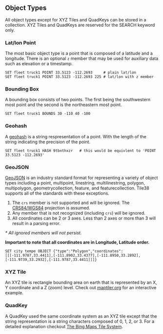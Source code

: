 <!--
layout:  index.html
title:   Object Types - Tile38
class:   topic
-->

Object Types
---

All object types except for XYZ Tiles and QuadKeys can be stored in a collection. XYZ Tiles and QuadKeys are reserved for the SEARCH keyword only.

<a name="latlon-point"></a>
### Lat/lon Point
The most basic object type is a point that is composed of a latitude and a longitude. There is an optional `z` member that may be used for auxiliary data such as elevation or a timestamp.

```tile38
SET fleet truck1 POINT 33.5123 -112.2693     # plain lat/lon
SET fleet truck1 POINT 33.5123 -112.2693 225 # lat/lon with z member
```

<a name="bounding-box"></a>
### Bounding Box
A bounding box consists of two points. The first being the southwestern most point and the second is the northeastern most point.

```tile38
SET fleet truck1 BOUNDS 30 -110 40 -100
```

<a name="geohash"></a>
### Geohash
A [geohash](https://en.wikipedia.org/wiki/Geohash) is a string respresentation of a point. With the length of the string indicating the precision of the point. 

```tile38
SET fleet truck1 HASH 9tbnthxzr   # this would be equivlent to 'POINT 33.5123 -112.2693'
```

<a name="geojson"></a>
### GeoJSON
[GeoJSON](http://geojson.org/) is an industry standard format for representing a variety of object types including a point, multipoint, linestring, multilinestring, polygon, multipolygon, geometrycollection, feature, and featurecollection. Tile38 supports all of the standards with these exceptions.

1. The `crs` member is not supported and will be ignored. The [CRS84/WGS84](https://en.wikipedia.org/wiki/World_Geodetic_System) projection is assumed.
2. Any member that is not recognized (including `crs`) will be ignored.
3. All coordinates can be 2 or 3 axes. Less than 2 axes or more than 3 will result in a parsing error.

<i>* All ignored members will not persist.</i>

**Important to note that all coordinates are in Longitude, Latitude order.**

```tile38
SET city tempe OBJECT {"type":"Polygon","coordinates":[[[-111.9787,33.4411],[-111.8902,33.4377],[-111.8950,33.2892],[-111.9739,33.2932],[-111.9787,33.4411]]]}
```

<a name="xyz-tile"></a>
### XYZ Tile
An XYZ tile is rectangle bounding area on earth that is represented by an X, Y coordinate and a Z (zoom) level.
Check out [maptiler.org](http://www.maptiler.org/google-maps-coordinates-tile-bounds-projection/) for an interactive example.

<a name="quadkey"></a>
### QuadKey
A QuadKey used the same coordinate system as an XYZ tile except that the string representation is a string characters composed of 0, 1, 2, or 3. For a detailed explanation checkout [The Bing Maps Tile System](https://msdn.microsoft.com/en-us/library/bb259689.aspx).


